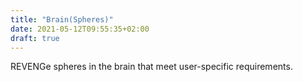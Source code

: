 ```yaml
---
title: "Brain(Spheres)"
date: 2021-05-12T09:55:35+02:00
draft: true
---
```


REVENGe spheres in the brain that meet user-specific requirements.

